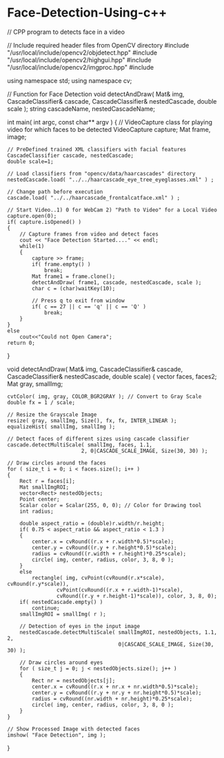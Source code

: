 # Face-Detection-Using-c++

// CPP program to detects face in a video

// Include required header files from OpenCV directory
#include "/usr/local/include/opencv2/objdetect.hpp"
#include "/usr/local/include/opencv2/highgui.hpp"
#include "/usr/local/include/opencv2/imgproc.hpp"
#include <iostream>

using namespace std;
using namespace cv;

// Function for Face Detection
void detectAndDraw( Mat& img, CascadeClassifier& cascade, 
				CascadeClassifier& nestedCascade, double scale );
string cascadeName, nestedCascadeName;

int main( int argc, const char** argv )
{
	// VideoCapture class for playing video for which faces to be detected
	VideoCapture capture; 
	Mat frame, image;

	// PreDefined trained XML classifiers with facial features
	CascadeClassifier cascade, nestedCascade; 
	double scale=1;

	// Load classifiers from "opencv/data/haarcascades" directory 
	nestedCascade.load( "../../haarcascade_eye_tree_eyeglasses.xml" ) ;

	// Change path before execution 
	cascade.load( "../../haarcascade_frontalcatface.xml" ) ; 

	// Start Video..1) 0 for WebCam 2) "Path to Video" for a Local Video
	capture.open(0); 
	if( capture.isOpened() )
	{
		// Capture frames from video and detect faces
		cout << "Face Detection Started...." << endl;
		while(1)
		{
			capture >> frame;
			if( frame.empty() )
				break;
			Mat frame1 = frame.clone();
			detectAndDraw( frame1, cascade, nestedCascade, scale ); 
			char c = (char)waitKey(10);
		
			// Press q to exit from window
			if( c == 27 || c == 'q' || c == 'Q' ) 
				break;
		}
	}
	else
		cout<<"Could not Open Camera";
	return 0;
}

void detectAndDraw( Mat& img, CascadeClassifier& cascade,
					CascadeClassifier& nestedCascade,
					double scale)
{
	vector<Rect> faces, faces2;
	Mat gray, smallImg;

	cvtColor( img, gray, COLOR_BGR2GRAY ); // Convert to Gray Scale
	double fx = 1 / scale;

	// Resize the Grayscale Image 
	resize( gray, smallImg, Size(), fx, fx, INTER_LINEAR ); 
	equalizeHist( smallImg, smallImg );

	// Detect faces of different sizes using cascade classifier 
	cascade.detectMultiScale( smallImg, faces, 1.1, 
							2, 0|CASCADE_SCALE_IMAGE, Size(30, 30) );

	// Draw circles around the faces
	for ( size_t i = 0; i < faces.size(); i++ )
	{
		Rect r = faces[i];
		Mat smallImgROI;
		vector<Rect> nestedObjects;
		Point center;
		Scalar color = Scalar(255, 0, 0); // Color for Drawing tool
		int radius;

		double aspect_ratio = (double)r.width/r.height;
		if( 0.75 < aspect_ratio && aspect_ratio < 1.3 )
		{
			center.x = cvRound((r.x + r.width*0.5)*scale);
			center.y = cvRound((r.y + r.height*0.5)*scale);
			radius = cvRound((r.width + r.height)*0.25*scale);
			circle( img, center, radius, color, 3, 8, 0 );
		}
		else
			rectangle( img, cvPoint(cvRound(r.x*scale), cvRound(r.y*scale)),
					cvPoint(cvRound((r.x + r.width-1)*scale), 
					cvRound((r.y + r.height-1)*scale)), color, 3, 8, 0);
		if( nestedCascade.empty() )
			continue;
		smallImgROI = smallImg( r );
		
		// Detection of eyes in the input image
		nestedCascade.detectMultiScale( smallImgROI, nestedObjects, 1.1, 2,
										0|CASCADE_SCALE_IMAGE, Size(30, 30) ); 
		
		// Draw circles around eyes
		for ( size_t j = 0; j < nestedObjects.size(); j++ ) 
		{
			Rect nr = nestedObjects[j];
			center.x = cvRound((r.x + nr.x + nr.width*0.5)*scale);
			center.y = cvRound((r.y + nr.y + nr.height*0.5)*scale);
			radius = cvRound((nr.width + nr.height)*0.25*scale);
			circle( img, center, radius, color, 3, 8, 0 );
		}
	}

	// Show Processed Image with detected faces
	imshow( "Face Detection", img ); 
}
